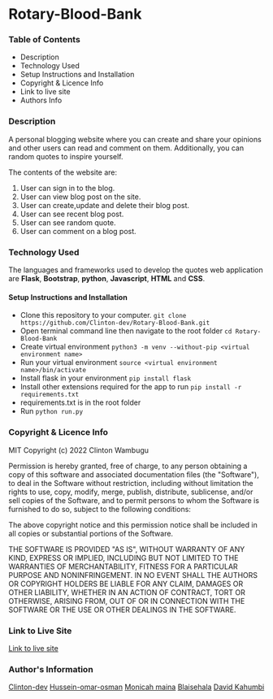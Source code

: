 # Rotary-Blood-Bank
### Table of Contents
* Description
* Technology Used
* Setup Instructions and Installation
* Copyright & Licence Info
* Link to live site
* Authors Info

### Description
A personal blogging website where you can create and share your opinions and other users can read and comment on them. Additionally, you can random quotes to inspire yourself.


The contents of the website are:
1. User can sign in to the blog.
2. User can view blog post on the site.
3. User can create,update and delete their blog post.
4. User can see recent blog post.
5. User can see random quote.
6. User can comment on a blog post.


### Technology Used
The languages and frameworks used to develop the quotes web application are **Flask**, **Bootstrap**, **python**, **Javascript**, **HTML** and **CSS**.

#### Setup Instructions and Installation

- Clone this repository to your computer. `git clone https://github.com/Clinton-dev/Rotary-Blood-Bank.git`
- Open terminal command line then navigate to the root folder `cd Rotary-Blood-Bank`
- Create virtual environment `python3 -m venv --without-pip <virtual environment name>`
- Run your virtual environment `source <virtual environment name>/bin/activate`
- Install flask in your environment `pip install flask`
- Install other extensions required for the app to run `pip install -r requirements.txt`
- requirements.txt is in the root folder
- Run `python run.py`


### Copyright & Licence Info
MIT Copyright (c) 2022 Clinton Wambugu

Permission is hereby granted, free of charge, to any person obtaining a copy of this software and associated documentation files (the "Software"), to deal in the Software without restriction, including without limitation the rights to use, copy, modify, merge, publish, distribute, sublicense, and/or sell copies of the Software, and to permit persons to whom the Software is furnished to do so, subject to the following conditions:

The above copyright notice and this permission notice shall be included in all copies or substantial portions of the Software.

THE SOFTWARE IS PROVIDED "AS IS", WITHOUT WARRANTY OF ANY KIND, EXPRESS OR IMPLIED, INCLUDING BUT NOT LIMITED TO THE WARRANTIES OF MERCHANTABILITY, FITNESS FOR A PARTICULAR PURPOSE AND NONINFRINGEMENT. IN NO EVENT SHALL THE AUTHORS OR COPYRIGHT HOLDERS BE LIABLE FOR ANY CLAIM, DAMAGES OR OTHER LIABILITY, WHETHER IN AN ACTION OF CONTRACT, TORT OR OTHERWISE, ARISING FROM, OUT OF OR IN CONNECTION WITH THE SOFTWARE OR THE USE OR OTHER DEALINGS IN THE SOFTWARE.
### Link to Live Site
[Link to live site]()


### Author's Information
[Clinton-dev](https://github.com/Clinton-dev)
[Hussein-omar-osman](https://github.com/Hussein-omar-osman)
[Monicah maina](https://github.com/Moni-que)
[Blaisehala](https://github.com/Blaisehala)
[David Kahumbi](https://github.com/Kahumbi)





